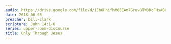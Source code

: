 ```yaml
---
audio: https://drive.google.com/file/d/1JbOHhifhM66EAm7Gruv8TW3DcFHsABGD/view
date: 2018-06-03
preacher: bill-clark
scripture: John 14:1-6
series: upper-room-discourse
title: Only Through Jesus
---
```

